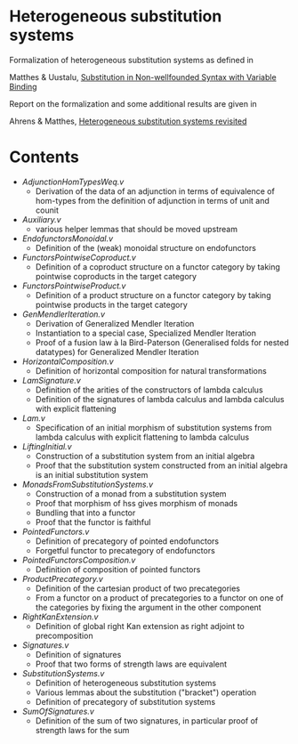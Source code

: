 # Heterogeneous substitution systems

Formalization of heterogeneous substitution systems as defined in

Matthes & Uustalu, [Substitution in Non-wellfounded Syntax with Variable Binding](http://www.irit.fr/~Ralph.Matthes/papers/MatthesUustalu-final.pdf)


Report on the formalization and some additional results are given in

Ahrens & Matthes, [Heterogeneous substitution systems revisited](http://arxiv.org/abs/1601.04299)

# Contents

* *AdjunctionHomTypesWeq.v*
  * Derivation of the data of an adjunction in terms of equivalence of hom-types from the definition of adjunction in terms of unit and counit
* *Auxiliary.v*
  * various helper lemmas that should be moved upstream
* *EndofunctorsMonoidal.v*
  * Definition of the (weak) monoidal structure on endofunctors
* *FunctorsPointwiseCoproduct.v*
  * Definition of a coproduct structure on a functor category by taking pointwise coproducts in the target category
* *FunctorsPointwiseProduct.v*
  * Definition of a product structure on a functor category by taking pointwise products in the target category
* *GenMendlerIteration.v*
  * Derivation of Generalized Mendler Iteration
  * Instantiation to a special case, Specialized Mendler Iteration
  * Proof of a fusion law à la Bird-Paterson (Generalised folds for nested datatypes) for Generalized Mendler Iteration
* *HorizontalComposition.v*
  * Definition of horizontal composition for natural transformations
* *LamSignature.v*
  * Definition of the arities of the constructors of lambda calculus
  * Definition of the signatures of lambda calculus and lambda calculus with explicit flattening
* *Lam.v*
  * Specification of an initial morphism of substitution systems from lambda calculus with explicit flattening to lambda calculus
* *LiftingInitial.v*
  * Construction of a substitution system from an initial algebra 
  * Proof that the substitution system constructed from an initial algebra is an initial substitution system
* *MonadsFromSubstitutionSystems.v*
  * Construction of a monad from a substitution system
  * Proof that morphism of hss gives morphism of monads
  * Bundling that into a functor
  * Proof that the functor is faithful
* *PointedFunctors.v*
  * Definition of precategory of pointed endofunctors
  * Forgetful functor to precategory of endofunctors
* *PointedFunctorsComposition.v*
  * Definition of composition of pointed functors
* *ProductPrecategory.v*
  * Definition of the cartesian product of two precategories
  * From a functor on a product of precategories to a functor on one of the categories by fixing the argument in the other component
* *RightKanExtension.v*
  * Definition of global right Kan extension as right adjoint to precomposition
* *Signatures.v*
  * Definition of signatures
  * Proof that two forms of strength laws are equivalent
* *SubstitutionSystems.v*
  * Definition of heterogeneous substitution systems
  * Various lemmas about the substitution ("bracket") operation
  * Definition of precategory of substitution systems
* *SumOfSignatures.v*
  * Definition of the sum of two signatures, in particular proof of strength laws for the sum





